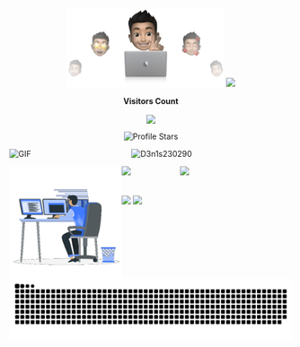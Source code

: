 <div align = "center">
    <img height = "140px" src = "https://github.com/JahidHasanCO/JahidHasanCo/blob/main/cover%20jahid%20hasan.png" >
  <img height = "140px" src = "https://user-images.githubusercontent.com/92947069/183311882-d6cec5b0-18e8-48cf-a551-098f295fbce5.gif" >
  <br><p align="center"><b>Visitors Count</b></p>
  <p align="center"><img align="center" src="https://profile-counter.glitch.me/{D3n1s230290}/count.svg" /></p>
</div>


<p align="center"> <img 
     src="https://img.shields.io/badge/dynamic/json?&label=Total%20Stars&color=008042&style=flat&style=for-the-badge&query=%24.stars&url=https://api.github-star-counter.workers.dev/user/D3n1s230290" 
     alt="Profile Stars">
</img>
</img> </p>

<img align="left" alt="GIF" src="https://i.imgur.com/VpzdAVQ.gif" >
<p align="center"> <img src="https://github-readme-stats.vercel.app/api?username=dToolzProjects&theme=material-palenight&show_icons=true" alt="D3n1s230290" /> </p>

<img align='right' src="https://media.giphy.com/media/M9gbBd9nbDrOTu1Mqx/giphy.gif" width="200" >


<img align='left' src="https://raw.githubusercontent.com/vhtnguyen/vhtnguyen/main/assets/Right_Side.gif" width="200" >
<p align="left">
  <a href="https://skillicons.dev">
    <img src="https://skillicons.dev/icons?i=cs,dotnet,java,py,nodejs&theme=dark" />
  </a>
</p>

<br>
</div>

<img align='center' src="https://raw.githubusercontent.com/Sutil/Sutil/2b2fad3bf54522bb30c8c170591fc68ff51b69e6/github-contribution-grid-snake2.svg" >
<img align='center' src="https://camo.githubusercontent.com/ffa3c829530ea5da56c5c5d2c4f585010a0343ca36048e9e1f77357bd2634473/68747470733a2f2f72616e642d78797a2e6e6f772e73682f6170692f68656c6c6f" >
<img align='center' src="https://raw.githubusercontent.com/guilhermelim/guilhermelim/output/github-contribution-grid-snake.svg" >
